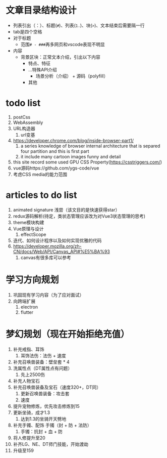 # 文章目录结构设计

- 列表引出（：）、标题(`#`)、列表(`1.`)、块(`>`)、文本结束后需要隔一行
- tab是四个空格
- 对于标题
    - 范围`# - ###`再多网页和vscode表现不明显
- 内容
    - 背景区块：正常文本介绍，引出以下内容
        - 特点、特征
        - ...特殊API介绍
            - 场景分析（介绍） + 源码（polyfill）
        - 其他

# todo list
1. postCss
2. WebAssembly
3. URL构造器
    1. url变基
4. https://developer.chrome.com/blog/inside-browser-part1/
    1. a series knowledge of browser internal architecture that is separed four partition and this is first part
    2. it include many cartoon images funny and detail
5. this site record some used GPU CSS Property(https://csstriggers.com/)
6. vue源码https://github.com/ygs-code/vue
7. 考虑CSS media的能力范围

# articles to do list
1. animated signature 浅尝（该文目的是快速获得star）
2. redux源码解析(待定，类状态管理应该改为对Vue3状态管理的思考)
3. theme模块构建
4. Vue原理与设计
    1. effectScope
5. 迭代、如何设计程序以及如何实现优雅的代码
6. https://developer.mozilla.org/zh-CN/docs/Web/API/Canvas_API#%E5%BA%93
    1. canvas有很多库可以参考

# 学习方向规划
1. 巩固现有学习内容（为了应对面试）
2. 向跨端扩展
    1. electron
    2. flutter

# 梦幻规划（现在开始拒绝充值）
1. 补充戒指、耳饰
    1. 耳饰法伤：法伤 + 速度
2. 补充召唤兽装备：壁垒套 * 4
3. 洗属性点（DT属性点有问题）
    1. 先上2500伤
4. 补充人物宝石
5. 补充召唤兽装备及宝石（速度320+，DT同）
    1. 更新召唤兽装备：攻击套
    2. 速度
6. 提升宠物修炼，优先攻击修炼到15
7. 更新坐骑，成才1.3
    1. 达到1.3的坐骑开天劈地
8. 补充手镯、配饰
    手镯（封 + 防 + 法防）
    1. 手镯：抗封 + 血 + 防
9.  将人修提升至20
10. 补齐LG、NE、DT师门技能，开始渡劫
11. 升级至159